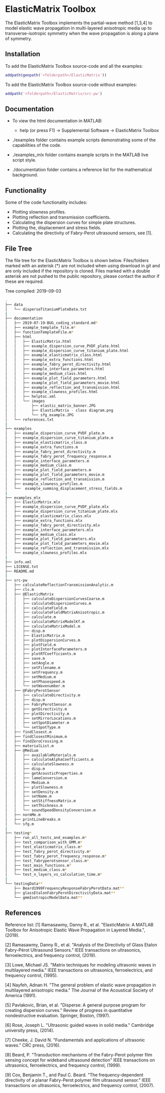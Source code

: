 # ElasticMatrix Toolbox
The ElasticMatrix Toolbox implements the partial-wave method [1,3,4] to model elastic wave propagation in multi-layered anisotropic media up to transverse-isotropic symmetry when the wave propagation is along a plane of symmetry.

## Installation

To add the ElasticMatrix Toolbox source-code and all the examples:

```	matlab
addpath(genpath('<folderpath>/ElasticMatrix')) 
```

To add the ElasticMatrix Toolbox source-code without examples:

``` matlab
addpath('<folderpath>/ElasticMatrix/src-pw')
```

## Documentation

- To view the html documentation in MATLAB:
  - help (or press F1) -> Supplemental Software -> ElasticMatrix Toolbox

- ./examples folder contains example scripts demonstrating some of the capabilities of the code.
- ./examples_mlx folder contains example scripts in the MATLAB live script style.
- ./documentation folder contains a reference list for the mathematical background.

## Functionality
Some of the code functionality  includes:
- Plotting slowness profiles.
- Plotting reflection and transmission coefficients.
- Calculating the dispersion curves for simple plate structures.
- Plotting the, displacement and stress fields.
- Calculating the directivity of Fabry-Perot ultrasound sensors, see [1].

## File Tree

The file tree for the ElasticMatrix Toolbox is shown below. Files/folders marked with an asterisk (*) are not included when using download in git and are only included if the repository is cloned. Files marked with  a double asterisk are not pushed to the public repository, please contact the author if these are required.

Tree compiled: 2019-09-03

``` bash
.
├── data
│   └── disperseTitaniumPlateData.txt
|
├── documentation
│   ├── 2019-07-19-BUG_coding_standard.md*
│   ├── example_template_file.m*
│   ├── functionTemplateFile.m*
│   ├── html
│   │   ├── ElasticMatrix.html
│   │   ├── example_dispersion_curve_PVDF_plate.html
│   │   ├── example_dispersion_curve_titanium_plate.html
│   │   ├── example_elasticmatrix_class.html
│   │   ├── example_extra_functions.html
│   │   ├── example_fabry_perot_directivity.html
│   │   ├── example_interface_parameters.html
│   │   ├── example_medium_class.html
│   │   ├── example_plot_field_parameters.html
│   │   ├── example_plot_field_parameters_movie.html
│   │   ├── example_reflection_and_transmission.html
│   │   ├── example_slowness_profiles.html
│   │   ├── helptoc.xml
│   │   └── images
│   │       ├── elastic_matrix_banner.JPG
│   │       ├── ElasticMatrix - class diagram.png
│   │       └── sfg_example.JPG
│   └── references.txt
|
├── examples
│   ├── example_dispersion_curve_PVDF_plate.m
│   ├── example_dispersion_curve_titanium_plate.m
│   ├── example_elasticmatrix_class.m
│   ├── example_extra_functions.m
│   ├── example_fabry_perot_directivity.m
│   ├── example_fabry_perot_frequency_response.m
│   ├── example_interface_parameters.m
│   ├── example_medium_class.m
│   ├── example_plot_field_parameters.m
│   ├── example_plot_field_parameters_movie.m
│   ├── example_reflection_and_transmission.m
│   ├── example_slowness_profiles.m
│   └──  example_summing_displacement_stress_fields.m
|
├── examples_mlx
│   ├── ElasticMatrix.mlx
│   ├── example_dispersion_curve_PVDF_plate.mlx
│   ├── example_dispersion_curve_titanium_plate.mlx
│   ├── example_elasticmatrix_class.mlx
│   ├── example_extra_functions.mlx
│   ├── example_fabry_perot_directivity.mlx
│   ├── example_interface_parameters.mlx
│   ├── example_medium_class.mlx
│   ├── example_plot_field_parameters.mlx
│   ├── example_plot_field_parameters_movie.mlx
│   ├── example_reflection_and_transmission.mlx
│   └── example_slowness_profiles.mlx
|
├── info.xml
├── LICENSE.txt
├── README.md
|
├── src-pw
│   ├── calculateReflectionTransmissionAnalytic.m
│   ├── cls.m
│   ├── @ElasticMatrix
│   │   ├── calculateDispersionCurvesCoarse.m
│   │   ├── calculateDispersionCurves.m
│   │   ├── calculateField.m
│   │   ├── calculateFieldMatrixAnisotropic.m
│   │   ├── calculate.m
│   │   ├── calculateMatrixModelKf.m
│   │   ├── calculateMatrixModel.m
│   │   ├── disp.m
│   │   ├── ElasticMatrix.m
│   │   ├── plotDispersionCurves.m
│   │   ├── plotField.m
│   │   ├── plotInterfaceParameters.m
│   │   ├── plotRTCoefficients.m
│   │   ├── save.m
│   │   ├── setAngle.m
│   │   ├── setFilename.m
│   │   ├── setFrequency.m
│   │   ├── setMedium.m
│   │   ├── setPhasespeed.m
│   │   └── setWavenumber.m
│   ├── @FabryPerotSensor
│   │   ├── calculateDirectivity.m
│   │   ├── disp.m
│   │   ├── FabryPerotSensor.m
│   │   ├── getDirectivity.m
│   │   ├── plotDirectivity.m
│   │   ├── setMirrorLocations.m
│   │   ├── setSpotDiameter.m
│   │   └── setSpotType.m
│   ├── findClosest.m
│   ├── findClosestMinimum.m
│   ├── findZeroCrossing.m
│   ├── materialList.m
│   ├── @Medium
│   │   ├── availableMaterials.m
│   │   ├── calculateAlphaCoefficients.m
│   │   ├── calculateSlowness.m
│   │   ├── disp.m
│   │   ├── getAcousticProperties.m
│   │   ├── lameConversion.m
│   │   ├── Medium.m
│   │   ├── plotSlowness.m
│   │   ├── setDensity.m
│   │   ├── setName.m
│   │   ├── setStiffnessMatrix.m
│   │   ├── setThickness.m
│   │   └── soundSpeedDensityConversion.m
│   ├── normMe.m
│   ├── printLineBreaks.m
│   └── sfg.m
|
├── testing*
│   ├── run_all_tests_and_examples.m*
│   ├── test_comparison_with_GMM.m*
│   ├── test_elasticmatrix_class.m*
│   ├── test_fabry_perot_directivity.m*
│   ├── test_fabry_perot_frequency_response.m*
│   ├── test_fabryperotsensor_class.m*
│   ├── test_main_functions.m*
│   ├── test_medium_class.m*
│   └── test_n_layers_vs_calculation_time.m*
|
└── testingData**
    ├── Beard1999FrequencyResponseFabryPerotData.mat**
    ├── glassEtalonFabryPerotDirectivityData.mat**
    └── gmmIsotropicModelData.mat**
```

  

## References

Reference list:
[1] Ramasawmy, Danny R., et al. "ElasticMatrix: A MATLAB Toolbox for 
    Anisotropic Elastic Wave Propagation in Layered Media.", (2019).

[2] Ramasawmy, Danny R., et al. "Analysis of the Directivity of Glass 
    Etalon Fabry-Pérot Ultrasound Sensors." IEEE transactions on 
    ultrasonics, ferroelectrics, and frequency control, (2019).

[3] Lowe, Michael JS. "Matrix techniques for modeling ultrasonic waves in 
    multilayered media." IEEE transactions on ultrasonics, ferroelectrics,
    and frequency control, (1995).

[4] Nayfeh, Adnan H. "The general problem of elastic wave propagation in
    multilayered anisotropic media." The Journal of the Acoustical Society 
    of America (1991).

[5] Pavlakovic, Brian, et al. "Disperse: A general purpose program for 
    creating dispersion curves." Review of progress in quantitative
    nondestructive evaluation. Springer, Boston, (1997).

[6] Rose, Joseph L. "Ultrasonic guided waves in solid media." 
    Cambridge university press, (2014).

[7] Cheeke, J. David N. "Fundamentals and applications of ultrasonic 
    waves." CRC press, (2016).

[8] Beard, P. "Transduction mechanisms of the Fabry-Perot polymer film 
    sensing concept for wideband ultrasound detection"  IEEE transactions 
    on ultrasonics, ferroelectrics, and frequency control, (1999).

[9] Cox, Benjamin T., and Paul C. Beard. "The frequency-dependent 
    directivity of a planar Fabry-Perot polymer film ultrasound sensor." 
    IEEE transactions on ultrasonics, ferroelectrics, and frequency 
    control, (2007).
